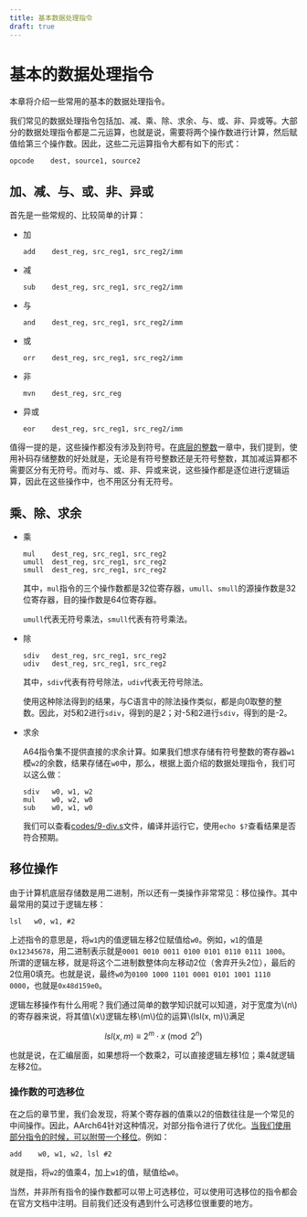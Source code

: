```yaml
---
title: 基本数据处理指令
draft: true
---
```


# 基本的数据处理指令

本章将介绍一些常用的基本的数据处理指令。

我们常见的数据处理指令包括加、减、乘、除、求余、与、或、非、异或等。大部分的数据处理指令都是二元运算，也就是说，需要将两个操作数进行计算，然后赋值给第三个操作数。因此，这些二元运算指令大都有如下的形式：

```plaintext
opcode    dest, source1, source2
```

## 加、减、与、或、非、异或

首先是一些常规的、比较简单的计算：

* 加

   ```armasm
   add    dest_reg, src_reg1, src_reg2/imm
   ```
* 减

   ```armasm
   sub    dest_reg, src_reg1, src_reg2/imm
   ```
* 与

   ```armasm
   and    dest_reg, src_reg1, src_reg2/imm
   ```
* 或

   ```armasm
   orr    dest_reg, src_reg1, src_reg2/imm
   ```
* 非
   ```armasm
   mvn    dest_reg, src_reg
   ```
* 异或

   ```armasm
   eor    dest_reg, src_reg1, src_reg2/imm
   ```

值得一提的是，这些操作都没有涉及到符号。在[底层的整数](1_Underlying_integer.md)一章中，我们提到，使用补码存储整数的好处就是，无论是有符号整数还是无符号整数，其加减运算都不需要区分有无符号。而对与、或、非、异或来说，这些操作都是逐位进行逻辑运算，因此在这些操作中，也不用区分有无符号。

## 乘、除、求余

* 乘

   ```armasm
   mul    dest_reg, src_reg1, src_reg2
   umull  dest_reg, src_reg1, src_reg2
   smull  dest_reg, src_reg1, src_reg2
   ```

   其中，`mul`指令的三个操作数都是32位寄存器，`umull`、`smull`的源操作数是32位寄存器，目的操作数是64位寄存器。

   `umull`代表无符号乘法，`smull`代表有符号乘法。

* 除

   ```armasm
   sdiv   dest_reg, src_reg1, src_reg2
   udiv   dest_reg, src_reg1, src_reg2
   ```

   其中，`sdiv`代表有符号除法，`udiv`代表无符号除法。

   使用这种除法得到的结果，与C语言中的除法操作类似，都是向0取整的整数。因此，对5和2进行`sdiv`，得到的是2；对-5和2进行`sdiv`，得到的是-2。
* 求余

   A64指令集不提供直接的求余计算。如果我们想求存储有符号整数的寄存器`w1`模`w2`的余数，结果存储在`w0`中，那么，根据上面介绍的数据处理指令，我们可以这么做：

   ```armasm
   sdiv   w0, w1, w2
   mul    w0, w2, w0
   sub    w0, w1, w0
   ```

   我们可以查看[codes/9-div.s](https://github.com/Evian-Zhang/learn-assembly-on-Apple-Silicon-Mac/blob/master/codes/9-div.s)文件，编译并运行它，使用`echo $?`查看结果是否符合预期。

## 移位操作

由于计算机底层存储数是用二进制，所以还有一类操作非常常见：移位操作。其中最常用的莫过于逻辑左移：

```armasm
lsl   w0, w1, #2
```

上述指令的意思是，将`w1`内的值逻辑左移2位赋值给`w0`。例如，`w1`的值是`0x12345678`，用二进制表示就是`0001 0010 0011 0100 0101 0110 0111 1000`。所谓的逻辑左移，就是将这个二进制数整体向左移动2位（舍弃开头2位），最后的2位用0填充。也就是说，最终`w0`为`0100 1000 1101 0001 0101 1001 1110 0000`，也就是`0x48d159e0`。

逻辑左移操作有什么用呢？我们通过简单的数学知识就可以知道，对于宽度为\\(n\\)的寄存器来说，将其值\\(x\\)逻辑左移\\(m\\)位的运算\\(lsl(x, m)\\)满足

$$
lsl(x, m)\equiv 2^{m}\cdot x\pmod{2^{n}}
$$

也就是说，在汇编层面，如果想将一个数乘2，可以直接逻辑左移1位；乘4就逻辑左移2位。

### 操作数的可选移位

在之后的章节里，我们会发现，将某个寄存器的值乘以2的倍数往往是一个常见的中间操作。因此，AArch64针对这种情况，对部分指令进行了优化。[当我们使用部分指令的时候，可以附带一个移位](https://developer.arm.com/documentation/dui0489/h/arm-and-thumb-instructions/operand2-as-a-register-with-optional-shift)。例如：

```armasm
add    w0, w1, w2, lsl #2
```

就是指，将`w2`的值乘4，加上`w1`的值，赋值给`w0`。

当然，并非所有指令的操作数都可以带上可选移位，可以使用可选移位的指令都会在官方文档中注明。目前我们还没有遇到什么可选移位很重要的地方。
